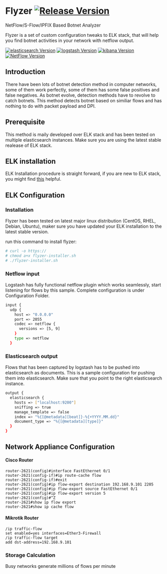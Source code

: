 # Flyzer [![Release Version](https://img.shields.io/badge/release-none-lightgrey.svg)]()
NetFlow/S-Flow/IPFIX Based Botnet Analyzer

Flyzer is a set of custom configuration tweaks to ELK stack, that will help you find botnet activities in your network with netflow output.

[![elasticsearch Version](https://img.shields.io/badge/elasticsearch-v5.5.2-green.svg)](https://github.com/elastic/elasticsearch)
[![logstash Version](https://img.shields.io/badge/logstash-v5.5.2-green.svg)](https://github.com/elastic/logstash)
[![kibana Version](https://img.shields.io/badge/kibana-v5.5.2-green.svg)](https://github.com/elastic/kibana)
[![NetFlow Version](https://img.shields.io/badge/NetFlow-5%2C%209-blue.svg)]()

## Introduction
There have been lots of botnet detection method in computer networks, some of them work perfectly, some of them has some false positives and false negatives. As botnet evolve, detection methods have to revolve to catch botnets. This method detects botnet based on similiar flows and has nothing to do with packet payload and DPI.


## Prerequisite
This method is maily developed over ELK stack and has been tested on multiple elasticsearch instances. Make sure you are using the latest stable realease of ELK stack.

## ELK installation
ELK Installation procedure is straight forward, if you are new to ELK stack, you might find [this](https://www.elastic.co/start) helpful.

## ELK Configuration


### Installation
Flyzer has been tested on latest major linux distribution (CentOS, RHEL, Debian, Ubuntu), maker sure you have updated your ELK installation to the latest stable version.

run this command to install flyzer:

```sh
# curl -o https://
# chmod a+x flyzer-installer.sh
# ./flyzer-installer.sh
```


### Netflow input
Logstash has fully functional netflow plugin which works seamlessly, start listening for flows by this sample. Complete configuration is under Configuration Folder.


```sh
input {
  udp {
    host => "0.0.0.0"
    port => 2055
    codec => netflow {
      versions => [5, 9]
    }
    type => netflow
  }
```

### Elasticsearch output
Flows that has been captured by logstash has to be pushed into elasticsearch as documents. This is a sample configuration for pushing them into elasticsearch. Make sure that you point to the right elasticsearch instance.

```sh
output {
  elasticsearch {
    hosts => ["localhost:9200"]
    sniffing => true
    manage_template => false
    index => "%{[@metadata][beat]}-%{+YYYY.MM.dd}"
    document_type => "%{[@metadata][type]}"
  }
}
```

## Network Appliance Configuration


#### Cisco Router
```cisco
router-2621(config)#interface FastEthernet 0/1
router-2621(config-if)#ip route-cache flow
router-2621(config-if)#exit 
router-2621(config)#ip flow-export destination 192.168.9.101 2205
router-2621(config)#ip flow-export source FastEthernet 0/1
router-2621(config)#ip flow-export version 5
router-2621(config)#^Z
router-2621#show ip flow export
router-2621#show ip cache flow
```

#### Mikrotik Router
```mikrotik
/ip traffic-flow
set enabled=yes interfaces=Ether3-Firewall
/ip traffic-flow target
add dst-address=192.168.9.101
```


### Storage Calculation
Busy networks generate millions of flows per minute